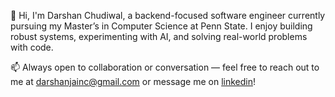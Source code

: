 👋 Hi, I'm Darshan Chudiwal, a backend-focused software engineer currently pursuing my Master’s in Computer Science at Penn State. I enjoy building robust systems, experimenting with AI, and solving real-world problems with code.

📫 Always open to collaboration or conversation — feel free to reach out to me at darshanjainc@gmail.com or message me on [linkedin](https://www.linkedin.com/in/darshan-se/)!
<!--
**darshan-sc/darshan-sc** is a ✨ _special_ ✨ repository because its `README.md` (this file) appears on your GitHub profile.

Here are some ideas to get you started:

- 🔭 I’m currently working on ...
- 🌱 I’m currently learning ...
- 👯 I’m looking to collaborate on ...
- 🤔 I’m looking for help with ...
- 💬 Ask me about ...
- 📫 How to reach me: ...
- 😄 Pronouns: ...
- ⚡ Fun fact: ...
-->
